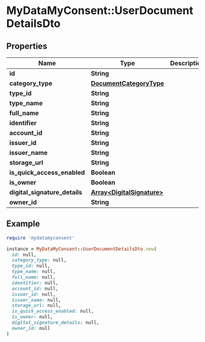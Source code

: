 # MyDataMyConsent::UserDocumentDetailsDto

## Properties

| Name | Type | Description | Notes |
| ---- | ---- | ----------- | ----- |
| **id** | **String** |  | [optional] |
| **category_type** | [**DocumentCategoryType**](DocumentCategoryType.md) |  | [optional] |
| **type_id** | **String** |  | [optional] |
| **type_name** | **String** |  | [optional] |
| **full_name** | **String** |  | [optional] |
| **identifier** | **String** |  | [optional] |
| **account_id** | **String** |  | [optional] |
| **issuer_id** | **String** |  | [optional] |
| **issuer_name** | **String** |  | [optional] |
| **storage_url** | **String** |  | [optional] |
| **is_quick_access_enabled** | **Boolean** |  | [optional] |
| **is_owner** | **Boolean** |  | [optional] |
| **digital_signature_details** | [**Array&lt;DigitalSignature&gt;**](DigitalSignature.md) |  | [optional] |
| **owner_id** | **String** |  | [optional] |

## Example

```ruby
require 'mydatamyconsent'

instance = MyDataMyConsent::UserDocumentDetailsDto.new(
  id: null,
  category_type: null,
  type_id: null,
  type_name: null,
  full_name: null,
  identifier: null,
  account_id: null,
  issuer_id: null,
  issuer_name: null,
  storage_url: null,
  is_quick_access_enabled: null,
  is_owner: null,
  digital_signature_details: null,
  owner_id: null
)
```

